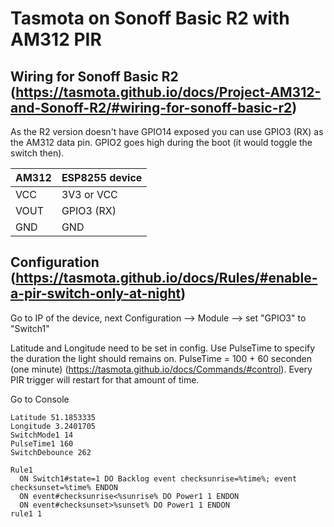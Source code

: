 # Tasmota on Sonoff Basic R2 with AM312 PIR
## Wiring for Sonoff Basic R2 (https://tasmota.github.io/docs/Project-AM312-and-Sonoff-R2/#wiring-for-sonoff-basic-r2)

As the R2 version doesn't have GPIO14 exposed you can use GPIO3 (RX) as the AM312 data pin. GPIO2 goes high during the boot (it would toggle the switch then).

| AM312 |	ESP8255 device |
| ----- | -------------- |
| VCC |	3V3 or VCC |
| VOUT |	GPIO3 (RX) |
| GND  |	GND |

## Configuration (https://tasmota.github.io/docs/Rules/#enable-a-pir-switch-only-at-night)

Go to IP of the device, next Configuration --> Module --> set "GPIO3" to "Switch1"

Latitude and Longitude need to be set in config. Use PulseTime to specify the duration the light should remains on. PulseTime = 100 + 60 seconden (one minute) (https://tasmota.github.io/docs/Commands/#control).
Every PIR trigger will restart for that amount of time.

Go to Console

    Latitude 51.1853335
    Longitude 3.2401705
    SwitchMode1 14
    PulseTime1 160
    SwitchDebounce 262

    Rule1
      ON Switch1#state=1 DO Backlog event checksunrise=%time%; event checksunset=%time% ENDON
      ON event#checksunrise<%sunrise% DO Power1 1 ENDON
      ON event#checksunset>%sunset% DO Power1 1 ENDON
    rule1 1
